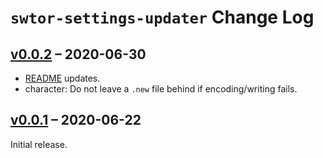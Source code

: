 # `swtor-settings-updater` Change Log

## [v0.0.2](https://github.com/ion1/swtor-settings-updater/releases/tag/v0.0.2) – 2020-06-30

* [README](README.md) updates.
* character: Do not leave a `.new` file behind if encoding/writing fails.

## [v0.0.1](https://github.com/ion1/swtor-settings-updater/releases/tag/v0.0.1) – 2020-06-22

Initial release.
